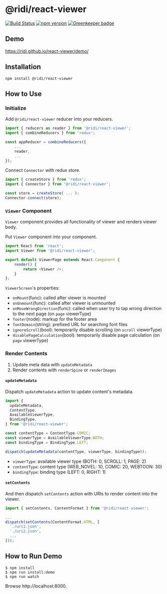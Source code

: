 # @ridi/react-viewer

[![Build Status](https://travis-ci.org/ridi/react-viewer.svg?branch=master)](https://travis-ci.org/ridi/react-viewer)
[![npm version](https://img.shields.io/npm/v/@ridi/react-viewer.svg)](https://www.npmjs.com/package/@ridi/react-viewer)
[![Greenkeeper badge](https://badges.greenkeeper.io/ridi/react-viewer.svg)](https://greenkeeper.io/)

## Demo
https://ridi.github.io/react-viewer/demo/

## Installation
```
npm install @ridi/react-viewer
```

## How to Use

### Initialize

Add `@ridi/react-viewer` reducer into your reducers.
```js
import { reducers as reader } from '@ridi/react-viewer';
import { combineReducers } from 'redux';

const appReducer = combineReducers({
    ...
    reader,
    ...
});
```

Connect `Connector` with redux store.
```js
import { createStore } from 'redux';
import { Connector } from '@ridi/react-viewer';

const store = createStore( ... );
Connector.connect(store);
```

### `Viewer` Component

`Viewer` component provides all functionality of viewer and renders viewer body.

Put `Viewer` component into your component.
```js
import React from 'react';
import Viewer from '@ridi/react-viewer';

export default ViewerPage extends React.Component {
    render() {
        return <Viewer />;
    }
};
```

`ViewerScreen`'s properties:

* `onMount`(func): called after viewer is mounted
* `onUnmount`(func): called after viewer is unmounted
* `onMoveWrongDirection`(func): called when user try to tap wrong direction to the next page (on `page` viewerType)
* `footer`(node): markup for the footer area
* `fontDomain`(string): prefixed URL for searching font files 
* `ignoreScroll`(bool): temporarily disable scrolling (on `scroll` viewerType)
* `disablePageCalculation`(bool): temporarily disable page calculation (on `page` viewerType)

### Render Contents

1. Update meta data with `updateMetadata`
2. Render contents with `renderSpine` or `renderImages`

#### `updateMetadata`

Dispatch `updateMetadata` action to update content's metadata.

```js
import {
  updateMetadata,
  ContentType,
  AvailableViewerType,
  BindingType,
} from '@ridi/react-viewer';

const contentType = ContentType.COMIC;
const viewerType = AvailableViewerType.BOTH;
const bindingType = BindingType.LEFT;

dispatch(updateMetadata(contentType, viewerType, bindingType));
```

* `viewerType`: available viewer type (BOTH: 0, SCROLL: 1, PAGE: 2)
* `contentType`: content type (WEB_NOVEL: 10, COMIC: 20, WEBTOON: 30)
* `bindingType`: binding type (LEFT: 0, RIGHT: 1)

#### `setContents`

And then dispatch `setContents` action with URIs to render content into the viewer.
```js
import { setContents, ContentFormat } from '@ridi/react-viewer';

...
dispatch(setContents(ContentFormat.HTML, [
  './uri1.json',
  './uri2.json',
  ...
]));
```

## How to Run Demo

```
$ npm install
$ npm run install:demo
$ npm run watch
```
Browse http://localhost:8000.
